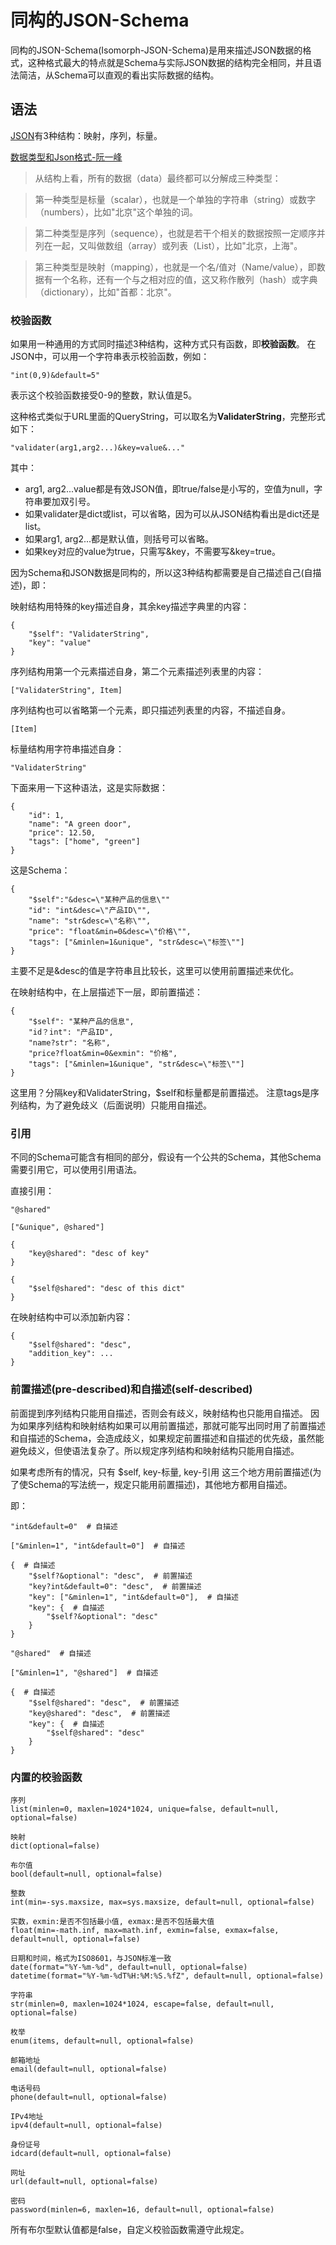 # 同构的JSON-Schema

同构的JSON-Schema(Isomorph-JSON-Schema)是用来描述JSON数据的格式，这种格式最大的特点就是Schema与实际JSON数据的结构完全相同，并且语法简洁，从Schema可以直观的看出实际数据的结构。

## 语法

[JSON](http://json.org/json-zh.html)有3种结构：映射，序列，标量。

[数据类型和Json格式-阮一峰](http://www.ruanyifeng.com/blog/2009/05/data_types_and_json.html)
> 从结构上看，所有的数据（data）最终都可以分解成三种类型：

> 第一种类型是标量（scalar），也就是一个单独的字符串（string）或数字（numbers），比如"北京"这个单独的词。

> 第二种类型是序列（sequence），也就是若干个相关的数据按照一定顺序并列在一起，又叫做数组（array）或列表（List），比如"北京，上海"。

> 第三种类型是映射（mapping），也就是一个名/值对（Name/value），即数据有一个名称，还有一个与之相对应的值，这又称作散列（hash）或字典（dictionary），比如"首都：北京"。


### 校验函数

如果用一种通用的方式同时描述3种结构，这种方式只有函数，即**校验函数**。
在JSON中，可以用一个字符串表示校验函数，例如：

    "int(0,9)&default=5"

表示这个校验函数接受0-9的整数，默认值是5。

这种格式类似于URL里面的QueryString，可以取名为**ValidaterString**，完整形式如下：

    "validater(arg1,arg2...)&key=value&..."

其中：

- arg1, arg2...value都是有效JSON值，即true/false是小写的，空值为null，字符串要加双引号。
- 如果validater是dict或list，可以省略，因为可以从JSON结构看出是dict还是list。
- 如果arg1, arg2...都是默认值，则括号可以省略。
- 如果key对应的value为true，只需写&key，不需要写&key=true。

因为Schema和JSON数据是同构的，所以这3种结构都需要是自己描述自己(自描述)，即：

映射结构用特殊的key描述自身，其余key描述字典里的内容：

	{
		"$self": "ValidaterString",
		"key": "value"
	}

序列结构用第一个元素描述自身，第二个元素描述列表里的内容：

	["ValidaterString", Item]

序列结构也可以省略第一个元素，即只描述列表里的内容，不描述自身。

    [Item]

标量结构用字符串描述自身：

	"ValidaterString"

下面来用一下这种语法，这是实际数据：

    {
        "id": 1,
        "name": "A green door",
        "price": 12.50,
        "tags": ["home", "green"]
    }

这是Schema：

    {
    	"$self":"&desc=\"某种产品的信息\""
        "id": "int&desc=\"产品ID\"",
        "name": "str&desc=\"名称\"",
        "price": "float&min=0&desc=\"价格\"",
        "tags": ["&minlen=1&unique", "str&desc=\"标签\""]
    }

主要不足是&desc的值是字符串且比较长，这里可以使用前置描述来优化。

在映射结构中，在上层描述下一层，即前置描述：

	{
		"$self": "某种产品的信息",
        "id？int": "产品ID",
        "name?str": "名称",
        "price?float&min=0&exmin": "价格",
        "tags": ["&minlen=1&unique", "str&desc=\"标签\""]
    }

这里用？分隔key和ValidaterString，$self和标量都是前置描述。
注意tags是序列结构，为了避免歧义（后面说明）只能用自描述。


### 引用

不同的Schema可能含有相同的部分，假设有一个公共的Schema，其他Schema需要引用它，可以使用引用语法。

直接引用：

    "@shared"

    ["&unique", @shared"]

    {
        "key@shared": "desc of key"
    }

    {
        "$self@shared": "desc of this dict"
    }

在映射结构中可以添加新内容：

    {
        "$self@shared": "desc",
        "addition_key": ...
    }


### 前置描述(pre-described)和自描述(self-described)

前面提到序列结构只能用自描述，否则会有歧义，映射结构也只能用自描述。
因为如果序列结构和映射结构如果可以用前置描述，那就可能写出同时用了前置描述和自描述的Schema，会造成歧义，如果规定前置描述和自描述的优先级，虽然能避免歧义，但使语法复杂了。所以规定序列结构和映射结构只能用自描述。

如果考虑所有的情况，只有 $self, key-标量, key-引用 这三个地方用前置描述(为了使Schema的写法统一，规定只能用前置描述)，其他地方都用自描述。

即：

    "int&default=0"  # 自描述

    ["&minlen=1", "int&default=0"]  # 自描述

    {  # 自描述
        "$self?&optional": "desc",  # 前置描述
        "key?int&default=0": "desc",  # 前置描述
        "key": ["&minlen=1", "int&default=0"],  # 自描述
        "key": {  # 自描述
            "$self?&optional": "desc"
        }
    }

    "@shared"  # 自描述

    ["&minlen=1", "@shared"]  # 自描述

    {  # 自描述
        "$self@shared": "desc",  # 前置描述
        "key@shared": "desc",  # 前置描述
        "key": {  # 自描述
            "$self@shared": "desc"
        }
    }


### 内置的校验函数
    
    序列
    list(minlen=0, maxlen=1024*1024, unique=false, default=null, optional=false)

    映射
    dict(optional=false)

    布尔值
    bool(default=null, optional=false)

    整数
    int(min=-sys.maxsize, max=sys.maxsize, default=null, optional=false)

    实数，exmin:是否不包括最小值, exmax:是否不包括最大值
    float(min=-math.inf, max=math.inf, exmin=false, exmax=false, default=null, optional=false)

    日期和时间，格式为ISO8601，与JSON标准一致
    date(format="%Y-%m-%d", default=null, optional=false)
    datetime(format="%Y-%m-%dT%H:%M:%S.%fZ", default=null, optional=false)

    字符串
    str(minlen=0, maxlen=1024*1024, escape=false, default=null, optional=false)

    枚举
    enum(items, default=null, optional=false)
    
    邮箱地址
    email(default=null, optional=false)

    电话号码
    phone(default=null, optional=false)

    IPv4地址
    ipv4(default=null, optional=false)

    身份证号
    idcard(default=null, optional=false)

    网址
    url(default=null, optional=false)

    密码
    password(minlen=6, maxlen=16, default=null, optional=false)

所有布尔型默认值都是false，自定义校验函数需遵守此规定。


